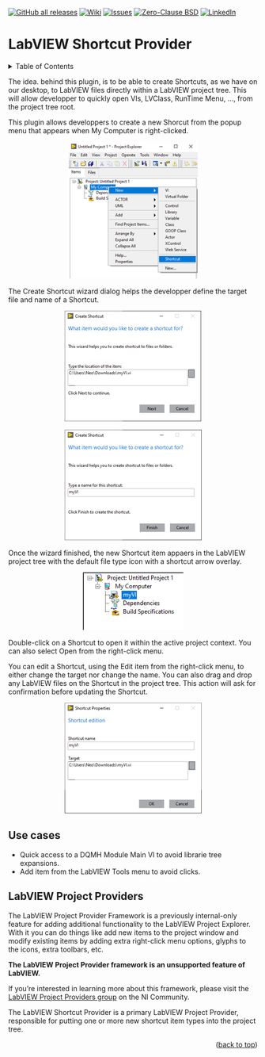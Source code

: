 <div id="top"></div>

[![GitHub all releases][release-shield]][release-url]
[![Wiki][wiki-shield]][wiki-url]
[![Issues][issues-shield]][issues-url]
[![Zero-Clause BSD][license-shield]][license-url]
[![LinkedIn][linkedin-shield]][linkedin-url]

# LabVIEW Shortcut Provider

<!-- TABLE OF CONTENTS -->
<details>
  <summary>Table of Contents</summary>
  <ol>
    <li>
      <a href="#labview-shortcut-provider">LabVIEW Shortcut Provider</a>
      <ul>
        <li><a href="#installation">Installation</a></li>
        <li><a href="#use-cases">Use Cases</a></li>
        <li><a href="#labview-project-provider">LabVIEW Project Provider</a></li>
      </ul>
    </li>
  </ol>
</details>

The idea. behind this plugin, is to be able to create Shortcuts, as we have on our desktop, to LabVIEW files directly within a LabVIEW project tree. This will allow developper to quickly open VIs, LVClass, RunTime Menu, ..., from the project tree root. 

This plugin allows developpers to create a new Shorcut from the popup menu that appears when My Computer is right-clicked. 

<div align="center">

![PopupMenuNew](https://github.com/BenjaminRLabVIEWExtensions/lvshortcut_provider/blob/19258dcda8c912aee9dc6a3dce5ce02596cf8418/docs/LVProjectShortcut_Popup_New.png?raw=true)
</div>

The Create Shortcut wizard dialog helps the developper define the target file and name of a Shortcut. 

<div align="center">

![Wizard1](https://github.com/BenjaminRLabVIEWExtensions/lvshortcut_provider/blob/19258dcda8c912aee9dc6a3dce5ce02596cf8418/docs/LVProjectShortcut_Wizard_1.png?raw=true)

![Wizard2](https://github.com/BenjaminRLabVIEWExtensions/lvshortcut_provider/blob/main/docs/LVProjectShortcut_Wizard_2.png?raw=true)
</div>

Once the wizard finished, the new Shortcut item appaers in the LabVIEW project tree with the default file type icon with a shortcut arrow overlay. 

<div align="center">

![Item](https://github.com/BenjaminRLabVIEWExtensions/lvshortcut_provider/blob/19258dcda8c912aee9dc6a3dce5ce02596cf8418/docs/LVProjectShortcut_Item.png?raw=true)
</div>

Double-click on a Shortcut to open it within the active project context. You can also select Open from the right-click menu. 

You can edit a Shortcut, using the Edit item from the right-click menu, to either change the target nor change the name. You can also drag and drop any LabVIEW files on the Shortcut in the project tree. This action will ask for confirmation before updating the Shortcut. 

<div align="center">

![Editor](https://github.com/BenjaminRLabVIEWExtensions/lvshortcut_provider/blob/19258dcda8c912aee9dc6a3dce5ce02596cf8418/docs/LVProjectShortcut_Item_Edit.png?raw=true)
</div>

## Use cases

- Quick access to a DQMH Module Main VI to avoid librarie tree expansions.
- Add item from the LabVIEW Tools menu to avoid clicks.

## LabVIEW Project Providers

The LabVIEW Project Provider Framework is a previously internal-only feature for adding additional functionality to the LabVIEW Project Explorer.  With it you can do things like add new items to the project window and modify existing items by adding extra right-click menu options, glyphs to the icons, extra toolbars, etc. 

**The LabVIEW Project Provider framework is an unsupported feature of LabVIEW.** 

If you’re interested in learning more about this framework, please visit the [LabVIEW Project Providers group](https://forums.ni.com/t5/LabVIEW-Project-Providers/bd-p/bymqyodmkc) on the NI Community.

The LabVIEW Shortcut Provider is a primary LabVIEW Project Provider, responsible for putting one or more new shortcut item types into the project tree.

<div align="right">(<a href="#top">back to top</a>)</div>

<!-- MARKDOWN LINKS & IMAGES -->
<!-- https://www.markdownguide.org/basic-syntax/#reference-style-links -->
[release-shield]: https://img.shields.io/github/v/release/BenjaminRLabVIEWExtensions/lvshortcut_provider?color=orange&logo=labview&style=for-the-badge
[release-url]: https://github.com/BenjaminRLabVIEWExtensions/template/releases/1.0.1
[wiki-shield]: https://img.shields.io/github/discussions/BenjaminRLabVIEWExtensions/lvshortcut_provider?style=for-the-badge
[wiki-url]: https://github.com/BenjaminRLabVIEWExtensions/template/wiki
[issues-shield]: https://img.shields.io/github/issues/BenjaminRLabVIEWExtensions/template?style=for-the-badge
[issues-url]: https://github.com/BenjaminRLabVIEWExtensions/template/issues
[license-shield]: https://img.shields.io/badge/LICENSE-Zero--Clause%20BSD-green?style=for-the-badge
[license-url]: https://github.com/BenjaminRLabVIEWExtensions/template/master/LICENSE
[linkedin-shield]: https://img.shields.io/badge/-LinkedIn-black.svg?style=for-the-badge&logo=linkedin&colorB=555
[linkedin-url]: https://www.linkedin.com/in/benjaminrouffet/
